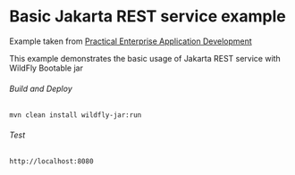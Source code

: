 Basic Jakarta REST service example
=====================================
Example taken from [Practical Enterprise Application Development](http://www.itbuzzpress.com/ebooks/java-ee-7-development-on-wildfly.html)

This example demonstrates the basic usage of Jakarta REST service with WildFly Bootable jar

###### Build and Deploy
```shell
mvn clean install wildfly-jar:run
```

###### Test
```shell
http://localhost:8080
```
 
